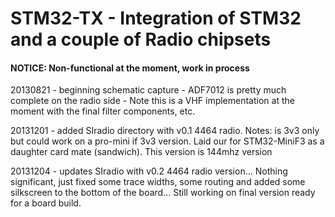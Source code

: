 # STM32-TX - Integration of STM32 and a couple of Radio chipsets

#### NOTICE: Non-functional at the moment, work in process ####

20130821 - beginning schematic capture - ADF7012 is pretty much complete on the radio side 
         - Note this is a VHF implementation at the moment with the final filter components, etc.

20131201 - added SIradio directory with v0.1 4464 radio.  Notes: is 3v3 only but could work on a pro-mini if 3v3 version.  Laid our for STM32-MiniF3 as a daughter card mate (sandwich).  This version is 144mhz version

20131204 - updates SIradio with v0.2 4464 radio version… Nothing significant, just fixed some trace widths, some routing and added some silkscreen to the bottom of the board… Still working on final version ready for a board build.

